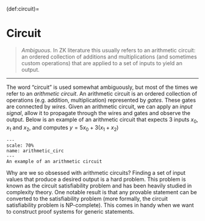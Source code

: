(def:circuit)=
# Circuit

> *Ambiguous.* In ZK literature this usually refers to an arithmetic circuit: an ordered collection of additions and multiplications (and sometimes custom operations) that are applied to a set of inputs to yield an output.
---

The word “circuit” is used somewhat ambiguously, but most of the times we refer to an *arithmetic circuit*. An arithmetic circuit is an ordered collection of operations (e.g. addition, multiplication) represented by *gates*. These gates are connected by *wires*. Given an arithmetic circuit, we can apply an *input signal*, allow it to propagate through the wires and gates and observe the output. Below is an example of an arithmetic circuit that expects 3 inputs $x_0$, $x_1$ and $x_2$, and computes $y = 5x_0 + 3(x_1 + x_2)$ 

```{figure} ../images/arithmetic_circuit.png
---
scale: 70%
name: arithmetic_circ
---
An example of an arithmetic circuit
```

Why are we so obsessed with arithmetic circuits? Finding a set of input values that produce a desired output is a hard problem. This problem is known as the circuit satisfiability problem and has been heavily studied in complexity theory. One notable result is that any provable statement can be converted to the satisfiability problem (more formally, the circuit satisfiability problem is NP-complete). This comes in handy when we want to construct proof systems for generic statements.